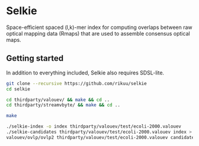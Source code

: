 # Selkie

Space-efficient spaced (l,k)-mer index for computing overlaps between raw
optical mapping data (Rmaps) that are used to assemble consensus optical maps.

## Getting started

In addition to everything included, Selkie also requires SDSL-lite.

```sh
git clone --recursive https://github.com/rikuu/selkie
cd selkie

cd thirdparty/valouev/ && make && cd ..
cd thirdparty/streamvbyte/ && make && cd ..

make

./selkie-index -o index thirdparty/valouev/test/ecoli-2000.valouev
./selkie-candidates thirdparty/valouev/test/ecoli-2000.valouev index > candidates.txt
valouev/ovlp/ovlp2 thirdparty/valouev/test/ecoli-2000.valouev candidates.txt ecoli-2000.ovlps ecoli-2000-detailed.ovlps
```
